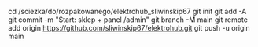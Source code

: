 cd /sciezka/do/rozpakowanego/elektrohub_sliwinskip67
git init
git add -A
git commit -m "Start: sklep + panel /admin"
git branch -M main
git remote add origin https://github.com/sliwinskip67/elektrohub.git
git push -u origin main
